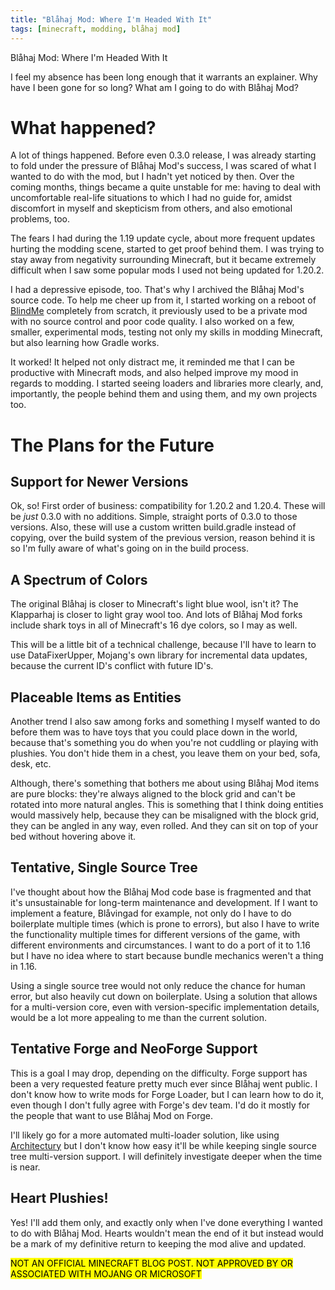 ```yaml
---
title: "Blåhaj Mod: Where I'm Headed With It"
tags: [minecraft, modding, blåhaj mod]
---
```


Blåhaj Mod: Where I'm Headed With It


I feel my absence has been long enough that it warrants an explainer. Why have
I been gone for so long? What am I going to do with Blåhaj Mod?

What happened?
==============

A lot of things happened. Before even 0.3.0 release, I was already starting to
fold under the pressure of Blåhaj Mod's success, I was scared of what I wanted
to do with the mod, but I hadn't yet noticed by then. Over the coming months,
things became a quite unstable for me: having to deal with uncomfortable
real-life situations to which I had no guide for, amidst discomfort in myself
and skepticism from others, and also emotional problems, too.

The fears I had during the 1.19 update cycle, about more frequent updates
hurting the modding scene, started to get proof behind them. I was trying to
stay away from negativity surrounding Minecraft, but it became extremely
difficult when I saw some popular mods I used not being updated for 1.20.2.

I had a depressive episode, too. That's why I archived the Blåhaj Mod's source
code. To help me cheer up from it, I started working on a reboot of
[BlindMe](/mods/blindme) completely from scratch, it previously used to be a
private mod with no source control and poor code quality. I also worked on a
few, smaller, experimental mods, testing not only my skills in modding
Minecraft, but also learning how Gradle works.

It worked! It helped not only distract me, it reminded me that I can be
productive with Minecraft mods, and also helped improve my mood in regards to
modding. I started seeing loaders and libraries more clearly, and, importantly,
the people behind them and using them, and my own projects too.

The Plans for the Future
========================

Support for Newer Versions
--------------------------

Ok, so! First order of business: compatibility for 1.20.2 and 1.20.4. These
will be _just_ 0.3.0 with no additions. Simple, straight ports of 0.3.0 to
those versions. Also, these will use a custom written build.gradle instead of
copying, over the build system of the previous version, reason behind it is so
I'm fully aware of what's going on in the build process.

A Spectrum of Colors
--------------------

The original Blåhaj is closer to Minecraft's light blue wool, isn't it? The
Klapparhaj is closer to light gray wool too. And lots of Blåhaj Mod forks
include shark toys in all of Minecraft's 16 dye colors, so I may as well.

This will be a little bit of a technical challenge, because I'll have to learn
to use DataFixerUpper, Mojang's own library for incremental data updates,
because the current ID's conflict with future ID's.

Placeable Items as Entities
---------------------------

Another trend I also saw among forks and something I myself wanted to do before
them was to have toys that you could place down in the world, because
that's something you do when you're not cuddling or playing with plushies. You
don't hide them in a chest, you leave them on your bed, sofa, desk, etc.

Although, there's something that bothers me about using Blåhaj Mod items are
pure blocks: they're always aligned to the block grid and can't be rotated into
more natural angles. This is something that I think doing entities would
massively help, because they can be misaligned with the block grid, they can be
angled in any way, even rolled. And they can sit on top of your bed without
hovering above it.

Tentative, Single Source Tree
-----------------------------

I've thought about how the Blåhaj Mod code base is fragmented and that it's
unsustainable for long-term maintenance and development. If I want to implement
a feature, Blåvingad for example, not only do I have to do boilerplate multiple
times (which is prone to errors), but also I have to write the functionality
multiple times for different versions of the game, with different environments
and circumstances. I want to do a port of it to 1.16 but I have no idea where
to start because bundle mechanics weren't a thing in 1.16.

Using a single source tree would not only reduce the chance for human error,
but also heavily cut down on boilerplate. Using a solution that allows for a
multi-version core, even with version-specific implementation details, would be
a lot more appealing to me than the current solution.

Tentative Forge and NeoForge Support
------------------------------------

This is a goal I may drop, depending on the difficulty. Forge support has been
a very requested feature pretty much ever since Blåhaj went public. I don't
know how to write mods for Forge Loader, but I can learn how to do it, even
though I don't fully agree with Forge's dev team. I'd do it mostly for the
people that want to use Blåhaj Mod on Forge.

I'll likely go for a more automated multi-loader solution, like using
[Architectury](https://github.com/architectury) but I don't know how easy it'll
be while keeping single source tree multi-version support. I will definitely
investigate deeper when the time is near.

Heart Plushies!
---------------

Yes! I'll add them only, and exactly only when I've done everything I wanted to
do with Blåhaj Mod. Hearts wouldn't mean the end of it but instead would be a
mark of my definitive return to keeping the mod alive and updated.

<mark class="note">NOT AN OFFICIAL MINECRAFT BLOG POST. NOT APPROVED BY OR ASSOCIATED WITH MOJANG OR MICROSOFT</mark>
